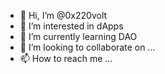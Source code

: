 - 👋 Hi, I’m @0x220volt
- 👀 I’m interested in dApps
- 🌱 I’m currently learning DAO
- 💞️ I’m looking to collaborate on ...
- 📫 How to reach me ... 
 
<!---
0x220volt/0x220volt is a ✨ special ✨ repository because its `README.md` (this file) appears on your GitHub profile.
You can click the Preview link to take a look at your changes.
--->
